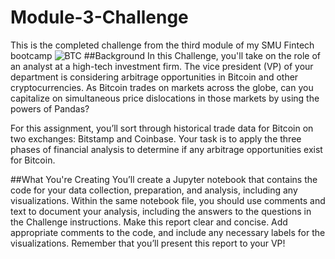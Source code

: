 # Module-3-Challenge
This is the completed challenge from the third module of my SMU Fintech bootcamp
![BTC](https://static.foxbusiness.com/foxbusiness.com/content/uploads/2020/12/Bitcoin-Gold.jpg)
##Background
In this Challenge, you'll take on the role of an analyst at a high-tech investment firm. The vice president (VP) of your department is considering arbitrage opportunities in Bitcoin and other cryptocurrencies. As Bitcoin trades on markets across the globe, can you capitalize on simultaneous price dislocations in those markets by using the powers of Pandas?

For this assignment, you’ll sort through historical trade data for Bitcoin on two exchanges: Bitstamp and Coinbase. Your task is to apply the three phases of financial analysis to determine if any arbitrage opportunities exist for Bitcoin.

##What You're Creating
You’ll create a Jupyter notebook that contains the code for your data collection, preparation, and analysis, including any visualizations. Within the same notebook file, you should use comments and text to document your analysis, including the answers to the questions in the Challenge instructions. Make this report clear and concise. Add appropriate comments to the code, and include any necessary labels for the visualizations. Remember that you’ll present this report to your VP!
